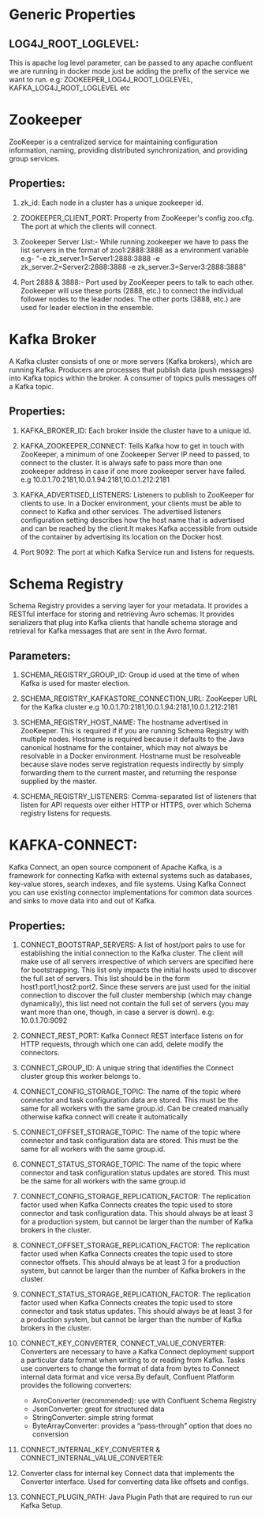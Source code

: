 # Generic Properties

## LOG4J_ROOT_LOGLEVEL: 
This is apache log level parameter, can be passed to any apache confluent we are        running in docker mode just be adding the prefix of the service we want to run. 
e.g: ZOOKEEPER_LOG4J_ROOT_LOGLEVEL, KAFKA_LOG4J_ROOT_LOGLEVEL etc



# Zookeeper
ZooKeeper is a centralized service for maintaining configuration information, naming,            providing distributed synchronization, and providing group services.

## Properties:


1. zk_id: Each node in a cluster has a unique zookeeper id.

2. ZOOKEEPER_CLIENT_PORT: 	Property from ZooKeeper's config zoo.cfg. The port at which the clients will        connect.

3. Zookeeper Server List:- While running zookeeper we have to pass the list servers in the format of zoo1:2888:3888 as a environment variable
e.g- "-e zk_server.1=Server1:2888:3888 -e zk_server.2=Server2:2888:3888 -e zk_server.3=Server3:2888:3888"

3. Port 2888 & 3888:- Port used by ZooKeeper peers to talk to each other. Zookeeper will use these         ports (2888, etc.) to connect the individual follower nodes to the leader nodes. The other ports        (3888, etc.) are used for leader election in the ensemble.

# Kafka Broker
A Kafka cluster consists of one or more servers (Kafka brokers), which are running Kafka.     Producers are processes that publish data (push messages) into Kafka topics within the broker. A         consumer of topics pulls messages off a Kafka topic.

## Properties:

1. KAFKA_BROKER_ID: Each broker inside the cluster have to a unique id.

2. KAFKA_ZOOKEEPER_CONNECT: Tells Kafka how to get in touch with ZooKeeper, a minimum of one Zookeeper Server IP need to passed, to connect to the cluster. It is always safe to pass more than one zookeeper address in case if one more zookeeper server have failed.
e.g 10.0.1.70:2181,10.0.1.94:2181,10.0.1.212:2181

3. KAFKA_ADVERTISED_LISTENERS: Listeners to publish to ZooKeeper for clients to use. In a Docker environment, your clients must be able to connect to Kafka and other services. The advertised listeners configuration setting describes how the host name that is advertised and can be reached by the client.It makes Kafka accessible from outside of the container by advertising its location on the Docker host.

4. Port 9092: The port at which Kafka Service run and listens for requests.


# Schema Registry
Schema Registry provides a serving layer for your metadata. It provides a RESTful interface for storing and retrieving Avro schemas. It provides serializers that plug into Kafka clients that handle schema storage and retrieval for Kafka messages that are sent in the Avro format.

## Parameters:

1. SCHEMA_REGISTRY_GROUP_ID: Group id used at the time of when Kafka is used for master election.

2. SCHEMA_REGISTRY_KAFKASTORE_CONNECTION_URL: ZooKeeper URL for the Kafka cluster
e.g 10.0.1.70:2181,10.0.1.94:2181,10.0.1.212:2181

3. SCHEMA_REGISTRY_HOST_NAME: The hostname advertised in ZooKeeper. This is required if if you are running Schema Registry with multiple nodes. Hostname is required because it defaults to the Java canonical hostname for the container, which may not always be resolvable in a Docker environment. Hostname must be resolveable because slave nodes serve registration requests indirectly by simply forwarding them to the current master, and returning the response supplied by the master.

4. SCHEMA_REGISTRY_LISTENERS: Comma-separated list of listeners that listen for API requests over either HTTP or HTTPS, over which Schema registry listens for requests.


# KAFKA-CONNECT:
Kafka Connect, an open source component of Apache Kafka, is a framework for connecting Kafka with external systems such as databases, key-value stores, search indexes, and file systems.
Using Kafka Connect you can use existing connector implementations for common data sources and sinks to move data into and out of Kafka.


## Properties:

1. CONNECT_BOOTSTRAP_SERVERS: A list of host/port pairs to use for establishing the initial connection to the Kafka cluster. The client will make use of all servers irrespective of which servers are specified here for bootstrapping. This list only impacts the initial hosts used to discover the full set of servers. This list should be in the form host1:port1,host2:port2. Since these servers are just used for the initial connection to discover the full cluster membership (which may change dynamically), this list need not contain the full set of servers (you may want more than one, though, in case a server is down).
e.g: 10.0.1.70:9092

2. CONNECT_REST_PORT:  Kafka Connect REST interface listens on for HTTP requests, through which one can add, delete modify the connectors.

3. CONNECT_GROUP_ID: A unique string that identifies the Connect cluster group this worker belongs to.

4. CONNECT_CONFIG_STORAGE_TOPIC: The name of the topic where connector and task configuration data are stored. This must be the same for all workers with the same group.id. Can be created manually otherwise kafka connect will create it automatically

5. CONNECT_OFFSET_STORAGE_TOPIC: The name of the topic where connector and task configuration data are stored. This must be the same for all workers with the same group.id.

6. CONNECT_STATUS_STORAGE_TOPIC: The name of the topic where connector and task configuration status updates are stored. This must be the same for all workers with the same group.id

7. CONNECT_CONFIG_STORAGE_REPLICATION_FACTOR: The replication factor used when Kafka Connects creates the topic used to store connector and task configuration data. This should always be at least 3 for a production system, but cannot be larger than the number of Kafka brokers in the cluster.

8. CONNECT_OFFSET_STORAGE_REPLICATION_FACTOR: The replication factor used when Kafka Connects creates the topic used to store connector offsets. This should always be at least 3 for a production system, but cannot be larger than the number of Kafka brokers in the cluster.

9. CONNECT_STATUS_STORAGE_REPLICATION_FACTOR: The replication factor used when Kafka Connects creates the topic used to store connector and task status updates. This should always be at least 3 for a production system, but cannot be larger than the number of Kafka brokers in the cluster.

10. CONNECT_KEY_CONVERTER, CONNECT_VALUE_CONVERTER: Converters are necessary to have a Kafka Connect  deployment support a particular data format when writing to or reading from Kafka. Tasks use converters to change the format of data from bytes to Connect internal data format and vice versa.By default, Confluent Platform provides the following converters:
    - AvroConverter (recommended): use with Confluent Schema Registry
    - JsonConverter: great for structured data
    - StringConverter: simple string format
    - ByteArrayConverter: provides a “pass-through” option that does no conversion

11. CONNECT_INTERNAL_KEY_CONVERTER & CONNECT_INTERNAL_VALUE_CONVERTER:

12. Converter class for internal key Connect data that implements the Converter interface. Used for converting data like offsets and configs.

13. CONNECT_PLUGIN_PATH: Java Plugin Path that are required to run our Kafka Setup.
